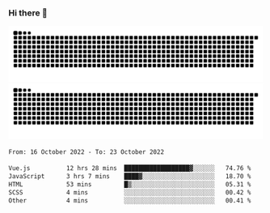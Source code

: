 ### Hi there 👋

![GitHub Snake Light](https://raw.githubusercontent.com/jichangee/jichangee/output/github-snake.svg#gh-light-mode-only)
![GitHub Snake dark](https://raw.githubusercontent.com/jichangee/jichangee/output/github-snake-dark.svg#gh-dark-mode-only)

<!--START_SECTION:waka-->

```text
From: 16 October 2022 - To: 23 October 2022

Vue.js          12 hrs 28 mins  ██████████████████▓░░░░░░   74.76 %
JavaScript      3 hrs 7 mins    ████▓░░░░░░░░░░░░░░░░░░░░   18.70 %
HTML            53 mins         █▒░░░░░░░░░░░░░░░░░░░░░░░   05.31 %
SCSS            4 mins          ░░░░░░░░░░░░░░░░░░░░░░░░░   00.42 %
Other           4 mins          ░░░░░░░░░░░░░░░░░░░░░░░░░   00.41 %
```

<!--END_SECTION:waka-->

<!--
![GitHub Snake Light](github-snake.svg#gh-light-mode-only)
![GitHub Snake dark](github-snake-dark.svg#gh-dark-mode-only)
-->

<!--
**jichangee/jichangee** is a ✨ _special_ ✨ repository because its `README.md` (this file) appears on your GitHub profile.

Here are some ideas to get you started:

- 🔭 I’m currently working on ...
- 🌱 I’m currently learning ...
- 👯 I’m looking to collaborate on ...
- 🤔 I’m looking for help with ...
- 💬 Ask me about ...
- 📫 How to reach me: ...
- 😄 Pronouns: ...
- ⚡ Fun fact: ...
-->
